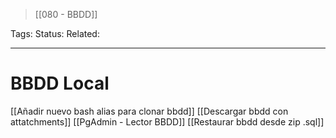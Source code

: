 > [[080 - BBDD]]

Tags: 
Status: 
Related: 

___

# BBDD Local

[[Añadir nuevo bash alias para clonar bbdd]]
[[Descargar bbdd con attatchments]]
[[PgAdmin - Lector BBDD]]
[[Restaurar bbdd desde zip .sql]]